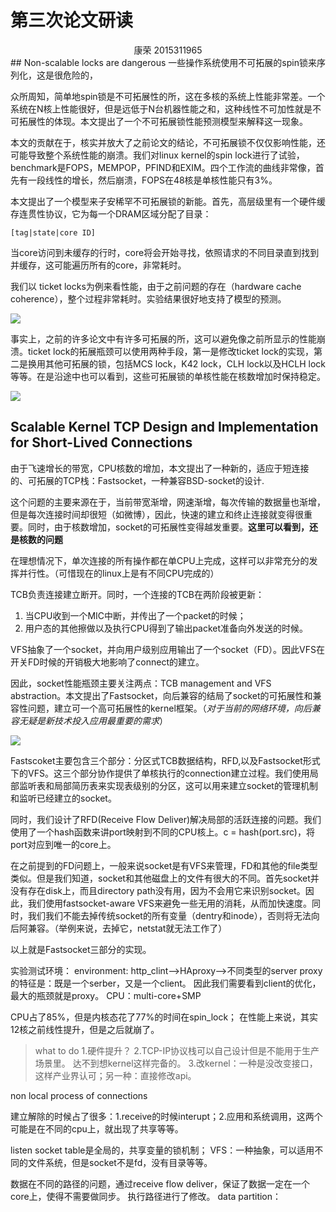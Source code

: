 # 第三次论文研读
<center>康荣 2015311965</center>
## Non-scalable locks are dangerous
一些操作系统使用不可拓展的spin锁来序列化，这是很危险的，

众所周知，简单地spin锁是不可拓展性的所，这在多核的系统上性能非常差。一个系统在N核上性能很好，但是远低于N台机器性能之和，这种线性不可加性就是不可拓展性的体现。本文提出了一个不可拓展锁性能预测模型来解释这一现象。

本文的贡献在于，核实并放大了之前论文的结论，不可拓展锁不仅仅影响性能，还可能导致整个系统性能的崩溃。我们对linux kernel的spin lock进行了试验，benchmark是FOPS，MEMPOP，PFIND和EXIM。四个工作流的曲线非常像，首先有一段线性的增长，然后崩溃，FOPS在48核是单核性能只有3%。

本文提出了一个模型来子安稀罕不可拓展锁的新能。首先，高层级里有一个硬件缓存连贯性协议，它为每一个DRAM区域分配了目录：

```
[tag|state|core ID]
```
当core访问到未缓存的行时，core将会开始寻找，依照请求的不同目录直到找到并缓存，这可能遍历所有的core，非常耗时。

我们以 ticket locks为例来看性能，由于之前问题的存在（hardware cache coherence），整个过程非常耗时。实验结果很好地支持了模型的预测。

<img src='http://media.xtwind.com/images/2016/03/28/6848dce4e7c232914e89ed87c0f96398.png'/>

事实上，之前的许多论文中有许多可拓展的所，这可以避免像之前所显示的性能崩溃。ticket lock的拓展瓶颈可以使用两种手段，第一是修改ticket lock的实现，第二是换用其他可拓展的锁，包括MCS lock，K42 lock，CLH lock以及HCLH lock等等。在是沿途中也可以看到，这些可拓展锁的单核性能在核数增加时保持稳定。

<img src='http://media.xtwind.com/images/2016/03/28/2ea2a7befd6a0d9fbd65f564f4fa9c83.png'/>



## Scalable Kernel TCP Design and Implementation for Short-Lived Connections
由于飞速增长的带宽，CPU核数的增加，本文提出了一种新的，适应于短连接的、可拓展的TCP栈：Fastsocket，一种兼容BSD-socket的设计.

这个问题的主要来源在于，当前带宽渐增，网速渐增，每次传输的数据量也渐增，但是每次连接时间却很短（如微博），因此，快速的建立和终止连接就变得很重要。同时，由于核数增加，socket的可拓展性变得越发重要。**这里可以看到，还是核数的问题**

在理想情况下，单次连接的所有操作都在单CPU上完成，这样可以非常充分的发挥并行性。（可惜现在的linux上是有不同CPU完成的）

TCB负责连接建立断开。同时，一个连接的TCB在两阶段被更新：

1. 当CPU收到一个MIC中断，并传出了一个packet的时候；
2. 用户态的其他擦做以及执行CPU得到了输出packet准备向外发送的时候。

VFS抽象了一个socket，并向用户级别应用输出了一个socket（FD）。因此VFS在开关FD时候的开销极大地影响了connect的建立。

因此，socket性能瓶颈主要关注两点：TCB management and VFS abstraction。本文提出了Fastsocket，向后兼容的结局了socket的可拓展性和兼容性问题，建立可一个高可拓展性的kernel框架。（*对于当前的网络环境，向后兼容无疑是新技术投入应用最重要的需求*）

<img src='http://media.xtwind.com/images/2016/03/28/d681fd9e64e61a3439f60bee50c6d9dc.png'/>

Fastscoket主要包含三个部分：分区式TCB数据结构，RFD,以及Fastsocket形式下的VFS。这三个部分协作提供了单核执行的connection建立过程。我们使用局部监听表和局部简历表来实现表级别的分区，这可以用来建立socket的管理机制和监听已经建立的socket。

同时，我们设计了RFD(Receive Flow Deliver)解决局部的活跃连接的问题。我们使用了一个hash函数来讲port映射到不同的CPU核上。c = hash(port.src)，将port对应到唯一的core上。

在之前提到的FD问题上，一般来说socket是有VFS来管理，FD和其他的file类型类似。但是我们知道，socket和其他磁盘上的文件有很大的不同。首先socket并没有存在disk上，而且directory path没有用，因为不会用它来识别socket。因此，我们使用fastsocket-aware VFS来避免一些无用的消耗，从而加快速度。同时，我们我们不能去掉传统socket的所有变量（dentry和inode），否则将无法向后阿兼容。（举例来说，去掉它，netstat就无法工作了）

以上就是Fastsocket三部分的实现。

实验测试环境：
environment:
http_clint-->HAproxy-->不同类型的server
proxy的特征是：既是一个serber，又是一个client。
因此我们需要看到client的优化，最大的瓶颈就是proxy。
CPU：multi-core+SMP

CPU占了85%，但是内核态花了77%的时间在spin_lock；
在性能上来说，其实12核之前线性提升，但是之后就崩了。

>what to do
1.硬件提升？
2.TCP-IP协议栈可以自己设计但是不能用于生产场景里。
达不到想kernel这样完备的。
3.改kernel：一种是没改变接口，这样产业界认可；另一种：直接修改api。

non local process of connections

建立解除的时候占了很多：1.receive的时候interupt；2.应用和系统调用，这两个可能是在不同的cpu上，就出现了共享等等。

listen socket table是全局的，共享变量的锁机制；
VFS：一种抽象，可以适用不同的文件系统，但是socket不是fd，没有目录等等。

数据在不同的路径的问题，通过receive flow deliver，保证了数据一定在一个core上，使得不需要做同步。
执行路径进行了修改。
data partition：




